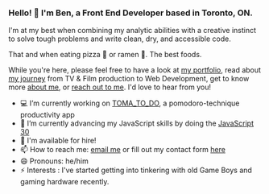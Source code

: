 ### Hello! 👋 I'm Ben, a Front End Developer based in Toronto, ON.

I'm at my best when combining my analytic abilities with a creative instinct to solve tough problems and write clean, dry, and accessible code.

That and when eating pizza 🍕 or ramen 🍜. The best foods.

While you're here, please feel free to have a look at <a href="https://benbourgon.com" rel="noopener" target="_blank">my portfolio</a>, read about <a href="https://benbourgon.medium.com/trading-call-sheets-for-style-sheets-ad82a2f12d20" rel="noopener" target="_blank">my journey</a> from TV & Film production to Web Development, get to know more <a href="https://www.benbourgon.com/#profile" rel="noopener" target="_blank">about me</a>, or <a href="mailto:benjaminbourgon@gmail.com">reach out to me</a>. I'd love to hear from you!

- 💻 I’m currently working on <a href="https://github.com/benbourgon/toma-to-do" rel="noopener" target="_blank">TOMA_TO_DO</a>, a pomodoro-technique productivity app
- 🌱 I’m currently advancing my JavaScript skills by doing the <a href="https://javascript30.com/" rel="noopener" target="_blank">JavaScript 30</a>
- 👔 I'm available for hire!
- 📫 How to reach me: <a href="mailto:benbourgon@gmail.com">email me</a> or fill out my contact form <a href="https://www.benbourgon.com/#contact" rel="noopener" target="_blank">here</a>
- 😄 Pronouns: he/him
- ⚡️ Interests : I've started getting into tinkering with old Game Boys and gaming hardware recently.
